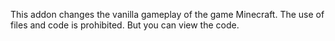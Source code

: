 This addon changes the vanilla gameplay of the game Minecraft.
The use of files and code is prohibited. But you can view the code.